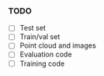 ### TODO
-[ ] Test set
-[ ] Train/val set
-[ ] Point cloud and images
-[ ] Evaluation code
-[ ] Training code
